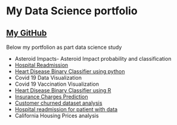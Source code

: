My Data Science portfolio
================

## [My GitHub](https://github.com/dhirajbankar/dhirajbankar)

Below my portfolion as part data science study 

- Asteroid Impacts- Asteroid Impact probability and classification
- [Hospital Readmission](https://github.com/dhirajbankar/dhirajbankar/tree/InitialRelease/Hospital%20Readmission) 
- [Heart Disease Binary Classifier using python](https://github.com/dhirajbankar/dhirajbankar/tree/InitialRelease/Heart%20Disease%20Binary%20Classifier%20using%20python)
-  Covid 19 Data Visualization
-  Covid 19 Vaccination Visualization
-  [Heart Disease Binary Classifier using R](https://github.com/dhirajbankar/dhirajbankar/tree/InitialRelease/Using%20R-Heart%20Disease%20Binary%20Classifire)
-  [Insurance Charges Prediction](https://github.com/dhirajbankar/dhirajbankar/tree/InitialRelease/InsuranceChargesPrediction)
-  [Customer churned dataset analysis](https://github.com/dhirajbankar/dhirajbankar/tree/InitialRelease/Bank%20Customer%20churned%20dataset)
-  [Hospital readmission for patient with data](https://github.com/dhirajbankar/dhirajbankar/tree/InitialRelease/Hospital%20Readmission)
-  California Housing Prices analysis


